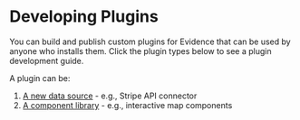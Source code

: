 # Developing Plugins 

You can build and publish custom plugins for Evidence that can be used by anyone who installs them. Click the plugin types below to see a plugin development guide.

A plugin can be:
1. [A new data source](./datasources) - e.g., Stripe API connector
2. [A component library](./components) - e.g., interactive map components
